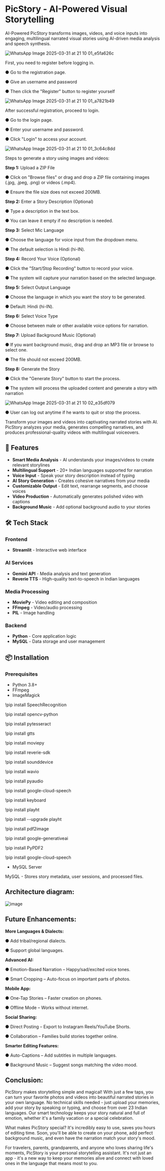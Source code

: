 # PicStory - AI-Powered Visual Storytelling

AI-Powered PicStory transforms images, videos, and voice inputs into engaging, multilingual narrated visual stories using AI-driven media analysis and speech synthesis.

![WhatsApp Image 2025-03-31 at 21 10 01_e5fa626c](https://github.com/user-attachments/assets/58fe973c-73a7-4597-8a62-43ed927c53d5)

First, you need to register before logging in.

● Go to the registration page.

● Give an username and password

● Then click the "Register" button to register yourself

![WhatsApp Image 2025-03-31 at 21 10 01_a7821b49](https://github.com/user-attachments/assets/bb2a668a-f789-4b64-a19e-7914bbfd94d6)


After successful registration, proceed to login.

● Go to the login page.

● Enter your username and password.

● Click "Login" to access your account.

![WhatsApp Image 2025-03-31 at 21 10 01_3c64c8dd](https://github.com/user-attachments/assets/c29d5f52-0307-4516-b31e-c66ba02b9014)

Steps to generate a story using images and videos: 

**Step 1:** Upload a ZIP File

 ● Click on "Browse files" or drag and drop a ZIP file containing images (.jpg, .jpeg, .png) or videos (.mp4). 
 
● Ensure the file size does not exceed 200MB. 

**Step 2:** Enter a Story Description (Optional) 

● Type a description in the text box. 

● You can leave it empty if no description is needed. 

**Step 3:** Select Mic Language 

● Choose the language for voice input from the dropdown menu. 

● The default selection is Hindi (hi-IN). 

**Step 4:** Record Your Voice (Optional) 

● Click the "Start/Stop Recording" button to record your voice.

● The system will capture your narration based on the selected language.

 **Step 5:** Select Output Language
 
 ● Choose the language in which you want the story to be generated. 
 
● Default: Hindi (hi-IN). 

**Step 6:** Select Voice Type

● Choose between male or other available voice options for narration. 

**Step 7:** Upload Background Music (Optional) 

● If you want background music, drag and drop an MP3 file or browse to select one. 

● The file should not exceed 200MB. 

**Step 8:** Generate the Story 

● Click the "Generate Story" button to start the process. 

● The system will process the uploaded content and generate a story with narration



![WhatsApp Image 2025-03-31 at 21 10 02_e35df079](https://github.com/user-attachments/assets/7dc5dac6-d8c2-485d-ad06-8331ee02f58b)

● User can log out anytime if he wants to quit or stop the process.


Transform your images and videos into captivating narrated stories with AI. PicStory analyzes your media, generates compelling narratives, and produces professional-quality videos with multilingual voiceovers.


## 🌟 Features

- **Smart Media Analysis** - AI understands your images/videos to create relevant storylines
- **Multilingual Support** - 20+ Indian languages supported for narration
- **Voice Input** - Speak your story description instead of typing
- **AI Story Generation** - Creates cohesive narratives from your media
- **Customizable Output** - Edit text, rearrange segments, and choose voices
- **Video Production** - Automatically generates polished video with captions
- **Background Music** - Add optional background audio to your stories


## 🛠️ Tech Stack

### Frontend
- **Streamlit** - Interactive web interface

### AI Services
- **Gemini API** - Media analysis and text generation
- **Reverie TTS** - High-quality text-to-speech in Indian languages

### Media Processing
- **MoviePy** - Video editing and composition
- **FFmpeg** - Video/audio processing
- **PIL** - Image handling

### Backend
- **Python** - Core application logic
- **MySQL** - Data storage and user management


## 📦 Installation

### Prerequisites
- Python 3.8+
- FFmpeg
- ImageMagick
  
!pip install SpeechRecognition

!pip install opencv-python

!pip install pytesseract

!pip install gtts

!pip install moviepy

!pip install reverie-sdk

!pip install sounddevice

!pip install wavio

!pip install pyaudio

!pip install google-cloud-speech

!pip install keyboard

!pip install playht

!pip install --upgrade playht

!pip install pdf2image

!pip install google-generativeai

!pip install PyPDF2

!pip install google-cloud-speech

- MySQL Server

MySQL - Stores story metadata, user sessions, and processed files.


## Architecture diagram:

![image](https://github.com/user-attachments/assets/0fa1a424-a71c-47dc-bb6d-f8fd7756bb39)



## Future Enhancements:

**More Languages & Dialects:**

● Add tribal/regional dialects.

● Support global languages.

**Advanced AI:**

● Emotion-Based Narration – Happy/sad/excited voice tones.

● Smart Cropping – Auto-focus on important parts of photos.

 **Mobile App:**
 
● One-Tap Stories – Faster creation on phones.

● Offline Mode – Works without internet.

**Social Sharing:**

● Direct Posting – Export to Instagram Reels/YouTube Shorts.

● Collaboration – Families build stories together online.

**Smarter Editing Features:**

● Auto-Captions – Add subtitles in multiple languages.

● Background Music – Suggest songs matching the video mood.


## Conclusion:

PicStory makes storytelling simple and magical! With just a few taps, you can turn your favorite photos and videos into beautiful narrated stories in your own language. No technical skills needed - just upload your memories, add your story by speaking or typing, and choose from over 23 Indian languages. Our smart technology keeps your story natural and full of emotion, whether it's a family vacation or a special celebration.


What makes PicStory special? It's incredibly easy to use, saves you hours of editing time. Soon, you'll be able to create on your phone, add perfect background music, and even have the narration match your story's mood.


For travelers, parents, grandparents, and anyone who loves sharing life's moments, PicStory is your personal storytelling assistant. It's not just an app - it's a new way to keep your memories alive and connect with loved ones in the language that means most to you.




